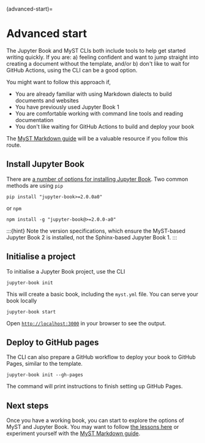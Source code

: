 (advanced-start)=
# Advanced start

The Jupyter Book and MyST CLIs both include tools to help get started writing quickly.
If you are: a) feeling confident and want to jump straight into creating a document without the template, and/or b) don't like to wait for GitHub Actions, using the CLI can be a good option.

You might want to follow this approach if,

- You are already familiar with using Markdown dialects to build documents and websites
- You have previously used Jupyter Book 1
- You are comfortable working with command line tools and reading documentation
- You don't like waiting for GitHub Actions to build and deploy your book

The [MyST Markdown guide](https://mystmd.org/guide) will be a valuable resource if you follow this route.

## Install Jupyter Book

There are [a number of options for installing Jupyter Book](https://next.jupyterbook.org/start/install/).
Two common methods are using `pip`

```console
pip install "jupyter-book>=2.0.0a0"
```

or `npm`

```console
npm install -g "jupyter-book@>=2.0.0-a0"
```

:::{hint}
Note the version specifications, which ensure the MyST-based Jupyter Book 2 is installed, not the Sphinx-based Jupyter Book 1.
:::

## Initialise a project

To initialise a Jupyter Book project, use the CLI

```console
jupyter-book init
```

This will create a basic book, including the `myst.yml` file.
You can serve your book locally

```console
jupyter-book start
```

Open [`http://localhost:3000`](http://localhost:3000) in your browser to see the output.

## Deploy to GitHub pages

The CLI can also prepare a GitHub workflow to deploy your book to GitHub Pages, similar to the template.

```console
jupyter-book init --gh-pages
```

The command will print instructions to finish setting up GitHub Pages.

## Next steps

Once you have a working book, you can start to explore the options of MyST and Jupyter Book.
You may want to follow [the lessons here](#lessons-start) or experiment yourself with the [MyST Markdown guide](https://mystmd.org/guide).
